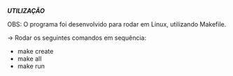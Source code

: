 ***UTILIZAÇÃO***

OBS: O programa foi desenvolvido para rodar em Linux, utilizando Makefile.

-> Rodar os seguintes comandos em sequência:
  * make create
  * make all
  * make run 